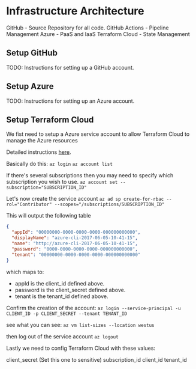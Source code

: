 # Infrastructure Architecture

GitHub - Source Repository for all code.
GitHub Actions - Pipeline Management
Azure - PaaS and IaaS
Terraform Cloud - State Management

## Setup GitHub

TODO: Instructions for setting up a GitHub account.

## Setup Azure

TODO: Instructions for setting up an Azure account.

## Setup Terraform Cloud

We fist need to setup a Azure service account to allow Terraform Cloud to manage the Azure resources

Detailed instructions [here](https://www.terraform.io/docs/providers/azurerm/guides/service_principal_client_secrethtml#configuring-the-service-principal-in-terraform).

Basically do this:
`az login`
`az account list`

If there's several subscriptions then you may need to specify which subscription you wish to use.
`az account set --subscription="SUBSCRIPTION_ID"`

Let's now create the service account
`az ad sp create-for-rbac --rol="Contributor" --scopes="/subscriptions/SUBSCRIPTION_ID"`

This will output the following table

```json
{  
  "appId": "00000000-0000-0000-0000-000000000000",  
  "displayName": "azure-cli-2017-06-05-10-41-15",  
  "name": "http://azure-cli-2017-06-05-10-41-15",  
  "password": "0000-0000-0000-0000-000000000000",  
  "tenant": "00000000-0000-0000-0000-000000000000"  
}
```

which maps to:

* appId is the client_id defined above.
* password is the client_secret defined above.
* tenant is the tenant_id defined above.

Confirm the creation of the account:
`az login --service-principal -u CLIENT_ID -p CLIENT_SECRET --tenant TENANT_ID`

see what you can see:
`az vm list-sizes --location westus`

then log out of the service account
`az logout`

Lastly we need to config Terraform Cloud with these values:

client_secret  (Set this one to sensitive)
subscription_id
client_id
tenant_id
